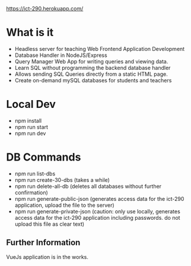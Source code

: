 https://ict-290.herokuapp.com/ 

# What is it

- Headless server for teaching Web Frontend Application Development
- Database Handler in NodeJS/Express
- Query Manager Web App for writing queries and viewing data.
- Learn SQL without programming the backend database handler
- Allows sending SQL Queries directly from a static HTML page.
- Create on-demand mySQL databases for students and teachers

# Local Dev

- npm install
- npm run start
- npm run dev

# DB Commands

- npm run list-dbs
- npm run create-30-dbs (takes a while)
- npm run delete-all-db (deletes all databases without further confirmation)
- npm run generate-public-json (generates access data for the ict-290 application, upload the file to the server)
- npm run generate-private-json (caution: only use locally, generates access data for the ict-290 application including passwords. do not upload this file as clear text)

## Further Information

VueJs application is in the works.
